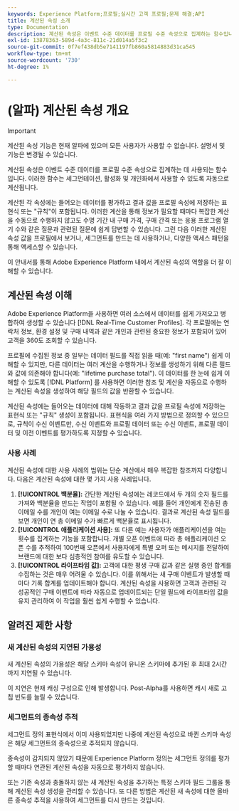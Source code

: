 ```yaml
---
keywords: Experience Platform;프로필;실시간 고객 프로필;문제 해결;API
title: 계산된 속성 소개
type: Documentation
description: 계산된 속성은 이벤트 수준 데이터를 프로필 수준 속성으로 집계하는 함수입니다. 이러한 함수는 세그먼테이션, 활성화 및 개인화에서 사용할 수 있도록 자동으로 계산됩니다.
exl-id: 13878363-589d-4a3c-811c-21d014a5f3c2
source-git-commit: 0f7ef438db5e7141197fb860a5814883d31ca545
workflow-type: tm+mt
source-wordcount: '730'
ht-degree: 1%

---
```


# (알파) 계산된 속성 개요

>[!IMPORTANT]
>
>계산된 속성 기능은 현재 알파에 있으며 모든 사용자가 사용할 수 없습니다. 설명서 및 기능은 변경될 수 있습니다.

계산된 속성은 이벤트 수준 데이터를 프로필 수준 속성으로 집계하는 데 사용되는 함수입니다. 이러한 함수는 세그먼테이션, 활성화 및 개인화에서 사용할 수 있도록 자동으로 계산됩니다.

계산된 각 속성에는 들어오는 데이터를 평가하고 결과 값을 프로필 속성에 저장하는 표현식 또는 &quot;규칙&quot;이 포함됩니다. 이러한 계산을 통해 정보가 필요할 때마다 복잡한 계산을 수동으로 수행하지 않고도 수명 기간 내 구매 가격, 구매 간격 또는 응용 프로그램 열기 수와 같은 질문과 관련된 질문에 쉽게 답변할 수 있습니다. 그런 다음 이러한 계산된 속성 값을 프로필에서 보거나, 세그먼트를 만드는 데 사용하거나, 다양한 액세스 패턴을 통해 액세스할 수 있습니다.

이 안내서를 통해 Adobe Experience Platform 내에서 계산된 속성의 역할을 더 잘 이해할 수 있습니다.

## 계산된 속성 이해

Adobe Experience Platform을 사용하면 여러 소스에서 데이터를 쉽게 가져오고 병합하여 생성할 수 있습니다 [!DNL Real-Time Customer Profiles]. 각 프로필에는 연락처 정보, 환경 설정 및 구매 내역과 같은 개인과 관련된 중요한 정보가 포함되어 있어 고객을 360도 조회할 수 있습니다.

프로필에 수집된 정보 중 일부는 데이터 필드를 직접 읽을 때(예: &quot;first name&quot;) 쉽게 이해할 수 있지만, 다른 데이터는 여러 계산을 수행하거나 정보를 생성하기 위해 다른 필드와 값에 의존해야 합니다(예: &quot;lifetime purchase total&quot;). 이 데이터를 한 눈에 쉽게 이해할 수 있도록 [!DNL Platform] 를 사용하면 이러한 참조 및 계산을 자동으로 수행하는 계산된 속성을 생성하여 해당 필드의 값을 반환할 수 있습니다.

계산된 속성에는 들어오는 데이터에 대해 작동하고 결과 값을 프로필 속성에 저장하는 표현식 또는 &quot;규칙&quot; 생성이 포함됩니다. 표현식을 여러 가지 방법으로 정의할 수 있으므로, 규칙이 수신 이벤트만, 수신 이벤트와 프로필 데이터 또는 수신 이벤트, 프로필 데이터 및 이전 이벤트를 평가하도록 지정할 수 있습니다.

### 사용 사례

계산된 속성에 대한 사용 사례의 범위는 단순 계산에서 매우 복잡한 참조까지 다양합니다. 다음은 계산된 속성에 대한 몇 가지 사용 사례입니다.

1. **[!UICONTROL 백분율]:** 간단한 계산된 속성에는 레코드에서 두 개의 숫자 필드를 가져와 백분율을 만드는 작업이 포함될 수 있습니다. 예를 들어 개인에게 전송된 총 이메일 수를 개인이 여는 이메일 수로 나눌 수 있습니다. 결과로 계산된 속성 필드를 보면 개인이 연 총 이메일 수가 빠르게 백분율로 표시됩니다.
1. **[!UICONTROL 애플리케이션 사용]:** 또 다른 예는 사용자가 애플리케이션을 여는 횟수를 집계하는 기능을 포함합니다. 개별 오픈 이벤트에 따라 총 애플리케이션 오픈 수를 추적하여 100번째 오픈에서 사용자에게 특별 오퍼 또는 메시지를 전달하여 브랜드에 대한 보다 심층적인 참여를 유도할 수 있습니다.
1. **[!UICONTROL 라이프타임 값]:** 고객에 대한 평생 구매 값과 같은 실행 중인 합계를 수집하는 것은 매우 어려울 수 있습니다. 이를 위해서는 새 구매 이벤트가 발생할 때마다 기록 합계를 업데이트해야 합니다. 계산된 속성을 사용하면 고객과 관련된 각 성공적인 구매 이벤트에 따라 자동으로 업데이트되는 단일 필드에 라이프타임 값을 유지 관리하여 이 작업을 훨씬 쉽게 수행할 수 있습니다.

## 알려진 제한 사항

### 새 계산된 속성의 지연된 가용성

새 계산된 속성의 가용성은 해당 스키마 속성이 유니온 스키마에 추가된 후 최대 2시간까지 지연될 수 있습니다.

이 지연은 현재 캐싱 구성으로 인해 발생합니다. Post-Alpha를 사용하면 캐시 새로 고침 빈도를 늘릴 수 있습니다.

### 세그먼트의 종속성 추적

세그먼트 정의 표현식에서 이미 사용되었지만 나중에 계산된 속성으로 바뀐 스키마 속성은 해당 세그먼트의 종속성으로 추적되지 않습니다.

종속성이 감지되지 않았기 때문에 Experience Platform 정의는 세그먼트 정의를 평가할 때마다 연관된 계산된 속성을 자동으로 평가하지 않습니다.

또는 기존 속성과 충돌하지 않는 새 계산된 속성을 추가하는 특정 스키마 필드 그룹을 통해 계산된 속성 생성을 관리할 수 있습니다. 또 다른 방법은 계산된 새 속성에 대한 올바른 종속성 추적을 사용하여 세그먼트를 다시 만드는 것입니다.

